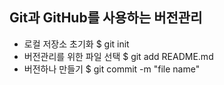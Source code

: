 ## Git과 GitHub를 사용하는 버전관리
* 로컬 저장소 초기화 $ git init
* 버전관리를 위한 파일 선택 $ git add README.md
* 버전하나 만들기 $ git commit -m "file name"
